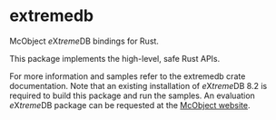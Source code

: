 # extremedb

McObject *e*X*treme*DB bindings for Rust.

This package implements the high-level, safe Rust APIs.

For more information and samples refer to the extremedb crate documentation.
Note that an existing installation of *e*X*treme*DB 8.2 is required to build 
this package and run the samples. An evaluation *e*X*treme*DB package can be 
requested at the [McObject website](https://www.mcobject.com).
